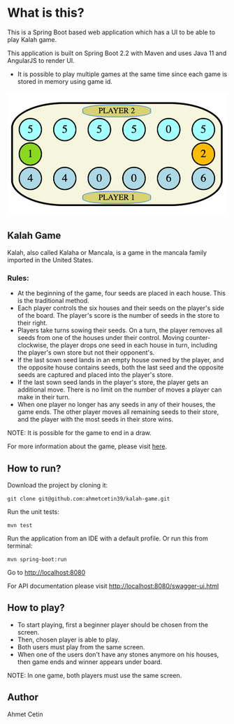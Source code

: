 # What is this?
This is a Spring Boot based web application which has a UI to be able to play Kalah game.

This application is built on Spring Boot 2.2 with Maven and uses Java 11 and AngularJS to render UI.

* It is possible to play multiple games at the same time since each game is stored in memory using game id.

![Kalah Game Screenshot](src/main/resources/static/img/kalah-screenshot.png)

## Kalah Game
Kalah, also called Kalaha or Mancala, is a game in the mancala family imported in the United States.

### Rules:
* At the beginning of the game, four seeds are placed in each house. This is the traditional method.
* Each player controls the six houses and their seeds on the player's side of the board. The player's score is the number of seeds in the store to their right.
* Players take turns sowing their seeds. On a turn, the player removes all seeds from one of the houses under their control. Moving counter-clockwise, the player drops one seed in each house in turn, including the player's own store but not their opponent's.
* If the last sown seed lands in an empty house owned by the player, and the opposite house contains seeds, both the last seed and the opposite seeds are captured and placed into the player's store.
* If the last sown seed lands in the player's store, the player gets an additional move. There is no limit on the number of moves a player can make in their turn.
* When one player no longer has any seeds in any of their houses, the game ends. The other player moves all remaining seeds to their store, and the player with the most seeds in their store wins.

NOTE:  It is possible for the game to end in a draw.

For more information about the game, please visit [here](https://en.wikipedia.org/wiki/Kalah).

## How to run?
Download the project by cloning it:
```
git clone git@github.com:ahmetcetin39/kalah-game.git
```

Run the unit tests:
```
mvn test
```

Run the application from an IDE with a default profile. Or run this from terminal:
```
mvn spring-boot:run
```

Go to [http://localhost:8080](http://localhost:8080)

For API documentation please visit [http://localhost:8080/swagger-ui.html](http://localhost:8080/swagger-ui.html)


## How to play?
* To start playing, first a beginner player should be chosen from the screen.
* Then, chosen player is able to play.
* Both users must play from the same screen.
* When one of the users don't have any stones anymore on his houses, then game ends and winner appears under board.

NOTE:  In one game, both players must use the same screen.

## Author
Ahmet Cetin
